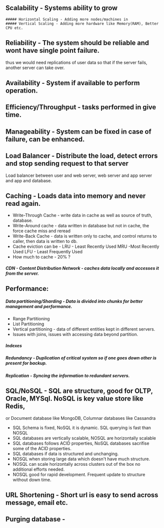 
## Scalability - Systems ability to grow
	##### Horizontal Scaling - Adding more nodes/machines in 
	##### Vertical Scaling - Adding more hardware like Memory(RAM), Better CPU etc.
	
## Reliability - The system should be reliable and wont have single point failure.
thus we would need replications of user data so that if the server fails, another server can
take over.

## Availability - System if available to perform operation.

## Efficiency/Throughput - tasks performed in give time.

## Manageability - System can be fixed in case of failure, can be enhanced.

## Load Balancer - Distribute the load, detect errors and stop sending request to that server
Load balancer between user and web server, web server and app server and app and database.

## Caching - Loads data into memory and never read again.
- Write-Through Cache - write data in cache as well as source of truth, database.
- Write-Around cache - data written in database but not in cache, the force cache miss and reread
- Write-Back Cache - data is written only to cache, and control returns to caller, then data is written to db.
- Cache eviction can be - LRU - Least Recently Used MRU -Most Recently Used LFU - Least Frequently Used
- How much to cache - 20% ?
##### CDN - Content Distribution Network - caches data locally and accesses it from the server.

## Performance:
##### Data partitioning/Sharding - Data is divided into chunks for better management and performance.
- Range Partitioning
- List Partitioning
- Vertical partitioning - data of different entities kept in different servers.
- Issues with joins, issues with accessing data beyond partition.

##### Indexes
##### Redundancy - Duplication of critical system so if one goes down other is present for backup.

##### Replication - Syncing the information to redundant servers.

## SQL/NoSQL - SQL are structure, good for OLTP, Oracle, MYSql. NoSQL is key value store like Redis, 
or Document database like MongoDB, Columnar databases like Cassandra 
- SQL Schema is fixed, NoSQL it is dynamic. SQL querying is fast than NOSQL
- SQL databases are vertically scalable, NOSQL are horizontally scalable
- SQL databases follows ACID properties, NoSQL databases sacrifise some of the ACID properties.
- SQL databases if data is structured and unchanging.
- NOSQL when storing large data which doesn't have much structure.
- NOSQL can scale horizontally across clusters out of the box no additional efforts needed.
- NOSQL good for rapid development. Frequent update to structure without down time.

## URL Shortening - Short url is easy to send across message, email etc.

## Purging database - 

